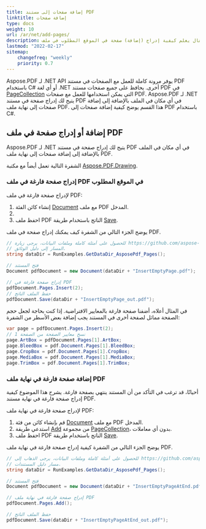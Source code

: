 ```yaml
---
title: إضافة صفحات إلى مستند PDF
linktitle: إضافة صفحات
type: docs
weight: 10
url: /ar/net/add-pages/
description: هذا المقال يعلم كيفية إدراج (إضافة) صفحة في الموقع المطلوب في ملف PDF. تعلم كيفية نقل، إزالة (حذف) الصفحات من ملف PDF باستخدام C#.
lastmod: "2022-02-17"
sitemap:
    changefreq: "weekly"
    priority: 0.7
---
```

<script type="application/ld+json">
{
    "@context": "https://schema.org",
    "@type": "TechArticle",
    "headline": "إضافة صفحات في PDF باستخدام C#",
    "alternativeHeadline": "كيفية إضافة صفحات في مستند PDF",
    "author": {
        "@type": "Person",
        "name":"أناستاسيا هولوب",
        "givenName": "أناستاسيا",
        "familyName": "هولوب",
        "url":"https://www.linkedin.com/in/anastasiia-holub-750430225/"
    },
    "genre": "توليد مستند PDF",
    "keywords": "pdf, c#, إضافة صفحة pdf, إدراج صفحة pdf",
    "wordcount": "302",
    "proficiencyLevel":"مبتدئ",
    "publisher": {
        "@type": "Organization",
        "name": "فريق Aspose.PDF Doc",
        "url": "https://products.aspose.com/pdf",
        "logo": "https://www.aspose.cloud/templates/aspose/img/products/pdf/aspose_pdf-for-net.svg",
        "alternateName": "Aspose",
        "sameAs": [
            "https://facebook.com/aspose.pdf/",
            "https://twitter.com/asposepdf",
            "https://www.youtube.com/channel/UCmV9sEg_QWYPi6BJJs7ELOg/featured",
            "https://www.linkedin.com/company/aspose",
            "https://stackoverflow.com/questions/tagged/aspose",
            "https://aspose.quora.com/",
            "https://aspose.github.io/"
        ],
        "contactPoint": [
            {
                "@type": "ContactPoint",
                "telephone": "+1 903 306 1676",
                "contactType": "sales",
                "areaServed": "US",
                "availableLanguage": "en"
            },
            {
                "@type": "ContactPoint",
                "telephone": "+44 141 628 8900",
                "contactType": "sales",
                "areaServed": "GB",
                "availableLanguage": "en"
            },
            {
                "@type": "ContactPoint",
                "telephone": "+61 2 8006 6987",
                "contactType": "sales",
                "areaServed": "AU",
                "availableLanguage": "en"
            }
        ]
    },
    "url": "/net/add-pages/",
    "mainEntityOfPage": {
        "@type": "WebPage",
        "@id": "/net/add-pages/"
    },
    "dateModified": "2022-02-04",
    "description": "هذا المقال يعلم كيفية إدراج (إضافة) صفحة في الموقع المطلوب في ملف PDF. تعلم كيفية نقل، إزالة (حذف) الصفحات من ملف PDF باستخدام C#."
}
</script>

Aspose.PDF لـ .NET API يوفر مرونة كاملة للعمل مع الصفحات في مستند PDF باستخدام C# أو أي لغة .NET أخرى. يحافظ على جميع صفحات مستند PDF في [PageCollection](https://reference.aspose.com/pdf/net/aspose.pdf/pagecollection) التي يمكن استخدامها للعمل مع صفحات PDF.
Aspose.PDF لـ .NET يتيح لك إدراج صفحة في مستند PDF في أي مكان في الملف بالإضافة إلى إضافة صفحات إلى نهاية ملف PDF.
هذا القسم يوضح كيفية إضافة صفحات إلى PDF باستخدام C#.

## إضافة أو إدراج صفحة في ملف PDF

Aspose.PDF لـ .NET يتيح لك إدراج صفحة في مستند PDF في أي مكان في الملف بالإضافة إلى إضافة صفحات إلى نهاية ملف PDF.

الشفرة التالية تعمل أيضاً مع مكتبة [Aspose.PDF.Drawing](/pdf/ar/net/drawing/).

### إدراج صفحة فارغة في ملف PDF في الموقع المطلوب

لإدراج صفحة فارغة في ملف PDF:

1. إنشاء كائن الفئة [Document](https://reference.aspose.com/pdf/net/aspose.pdf/document) مع ملف PDF المدخل.
1.
1. احفظ ملف PDF الناتج باستخدام طريقة [Save](https://reference.aspose.com/pdf/net/aspose.pdf.document/save/methods/4).

يوضح الجزء التالي من الشفرة كيف يمكنك إدراج صفحة في ملف PDF.

```cs
// للحصول على أمثلة كاملة وملفات البيانات، يرجى زيارة https://github.com/aspose-pdf/Aspose.PDF-for-.NET
// المسار إلى دليل الوثائق.
string dataDir = RunExamples.GetDataDir_AsposePdf_Pages();

// فتح المستند
Document pdfDocument = new Document(dataDir + "InsertEmptyPage.pdf");

// إدراج صفحة فارغة في PDF
pdfDocument.Pages.Insert(2);
// حفظ الملف الناتج
pdfDocument.Save(dataDir + "InsertEmptyPage_out.pdf");
```

في المثال أعلاه، أضفنا صفحة فارغة بالمعايير الافتراضية. إذا كنت بحاجة لجعل حجم الصفحة مماثل لصفحة أخرى في المستند يجب إضافة بعض الأسطر من الشفرة:

```cs
var page = pdfDocument.Pages.Insert(2);
// نسخ معايير الصفحة من الصفحة 1
page.ArtBox = pdfDocument.Pages[1].ArtBox;
page.BleedBox = pdf.Document.Pages[1].BleedBox;
page.CropBox = pdf.Document.Pages[1].CropBox;
page.MediaBox = pdf.Document.Pages[1].MediaBox;
page.TrimBox = pdf.Document.Pages[1].TrimBox;
```
### إضافة صفحة فارغة في نهاية ملف PDF

أحيانًا، قد ترغب في التأكد من أن المستند ينتهي بصفحة فارغة. يشرح هذا الموضوع كيفية إدراج صفحة فارغة في نهاية مستند PDF.

لإدراج صفحة فارغة في نهاية ملف PDF:

1. قم بإنشاء كائن من فئة [Document](https://reference.aspose.com/pdf/net/aspose.pdf/document) مع ملف PDF المدخل.
1. استدعي طريقة [Add](https://reference.aspose.com/pdf/net/aspose.pdf.pagecollection/add/methods/1) من مجموعة [PageCollection](https://reference.aspose.com/pdf/net/aspose.pdf/pagecollection)، بدون أي معاملات.
1. احفظ ملف PDF الناتج باستخدام طريقة [Save](https://reference.aspose.com/pdf/net/aspose.pdf.document/save/methods/4).

يوضح الجزء التالي من الشفرة كيفية إدراج صفحة فارغة في نهاية ملف PDF.

```cs
// للحصول على أمثلة كاملة وملفات البيانات، يرجى الذهاب إلى https://github.com/aspose-pdf/Aspose.PDF-for-.NET
// مسار دليل المستندات.
string dataDir = RunExamples.GetDataDir_AsposePdf_Pages();

// فتح المستند
Document pdfDocument = new Document(dataDir + "InsertEmptyPageAtEnd.pdf");

// إدراج صفحة فارغة في نهاية ملف PDF
pdfDocument.Pages.Add();

// حفظ الملف الناتج
pdfDocument.Save(dataDir + "InsertEmptyPageAtEnd_out.pdf");
```
<script type="application/ld+json">
{
    "@context": "http://schema.org",
    "@type": "SoftwareApplication",
    "name": "مكتبة Aspose.PDF لـ .NET",
    "image": "https://www.aspose.cloud/templates/aspose/img/products/pdf/aspose_pdf-for-net.svg",
    "url": "https://www.aspose.com/",
    "publisher": {
        "@type": "Organization",
        "name": "Aspose.PDF",
        "url": "https://products.aspose.com/pdf",
        "logo": "https://www.aspose.cloud/templates/aspose/img/products/pdf/aspose_pdf-for-net.svg",
        "alternateName": "Aspose",
        "sameAs": [
            "https://facebook.com/aspose.pdf/",
            "https://twitter.com/asposepdf",
            "https://www.youtube.com/channel/UCmV9sEg_QWYPi6BJJs7ELOg/featured",
            "https://www.linkedin.com/company/aspose",
            "https://stackoverflow.com/questions/tagged/aspose",
            "https://aspose.quora.com/",
            "https://aspose.github.io/"
        ],
        "contactPoint": [
            {
                "@type": "ContactPoint",
                "telephone": "+1 903 306 1676",
                "contactType": "مبيعات",
                "areaServed": "US",
                "availableLanguage": "en"
            },
            {
                "@type": "ContactPoint",
                "telephone": "+44 141 628 8900",
                "contactType": "مبيعات",
                "areaServed": "GB",
                "availableLanguage": "en"
            },
            {
                "@type": "ContactPoint",
                "telephone": "+61 2 8006 6987",
                "contactType": "مبيعات",
                "areaServed": "AU",
                "availableLanguage": "en"
            }
        ]
    },
    "offers": {
        "@type": "Offer",
        "price": "1199",
        "priceCurrency": "USD"
    },
    "applicationCategory": "مكتبة التلاعب بملفات PDF لـ .NET",
    "downloadUrl": "https://www.nuget.org/packages/Aspose.PDF/",
    "operatingSystem": "Windows, MacOS, Linux",
    "screenshot": "https://docs.aspose.com/pdf/net/create-pdf-document/screenshot.png",
    "softwareVersion": "2022.1",
    "aggregateRating": {
        "@type": "AggregateRating",
        "ratingValue": "5",
        "ratingCount": "16"
    }
}
</script>

